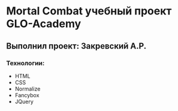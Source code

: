 # Mortal Combat учебный проект GLO-Academy
## Выполнил проект: Закревский А.Р.
### Технологии:
- HTML
- CSS
- Normalize
- Fancybox
- JQuery
